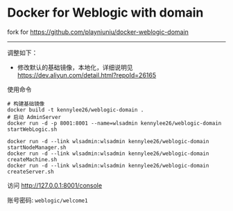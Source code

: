 # Docker for Weblogic with domain

fork for https://github.com/playniuniu/docker-weblogic-domain

-----

调整如下：

* 修改默认的基础镜像，本地化，详细说明见 https://dev.aliyun.com/detail.html?repoId=26165


使用命令

```
# 构建基础镜像
docker build -t kennylee26/weblogic-domain .
# 启动 AdminServer
docker run -d -p 8001:8001 --name=wlsadmin kennylee26/weblogic-domain startWebLogic.sh

docker run -d --link wlsadmin:wlsadmin kennylee26/weblogic-domain startNodeManager.sh
docker run -d --link wlsadmin:wlsadmin kennylee26/weblogic-domain createMachine.sh
docker run -d --link wlsadmin:wlsadmin kennylee26/weblogic-domain createServer.sh
```

访问 http://127.0.0.1:8001/console

账号密码: `weblogic/welcome1`



